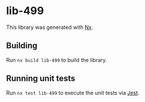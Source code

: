# lib-499

This library was generated with [Nx](https://nx.dev).

## Building

Run `nx build lib-499` to build the library.

## Running unit tests

Run `nx test lib-499` to execute the unit tests via [Jest](https://jestjs.io).
